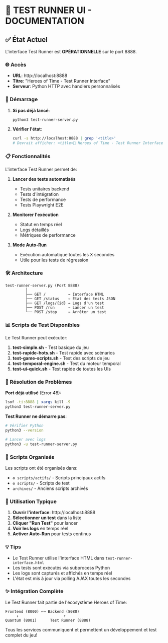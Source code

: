 # 🧪 TEST RUNNER UI - DOCUMENTATION

## ✅ État Actuel

L'interface Test Runner est **OPÉRATIONNELLE** sur le port 8888.

### 🌐 Accès
- **URL**: http://localhost:8888
- **Titre**: "Heroes of Time - Test Runner Interface"
- **Serveur**: Python HTTP avec handlers personnalisés

### 🚀 Démarrage

1. **Si pas déjà lancé**:
   ```bash
   python3 test-runner-server.py
   ```

2. **Vérifier l'état**:
   ```bash
   curl -s http://localhost:8888 | grep '<title>'
   # Devrait afficher: <title>🎯 Heroes of Time - Test Runner Interface</title>
   ```

### 📋 Fonctionnalités

L'interface Test Runner permet de:

1. **Lancer des tests automatisés**
   - Tests unitaires backend
   - Tests d'intégration
   - Tests de performance
   - Tests Playwright E2E

2. **Monitorer l'exécution**
   - Statut en temps réel
   - Logs détaillés
   - Métriques de performance

3. **Mode Auto-Run**
   - Exécution automatique toutes les X secondes
   - Utile pour les tests de régression

### 🛠️ Architecture

```
test-runner-server.py (Port 8888)
         │
         ├── GET /          → Interface HTML
         ├── GET /status    → État des tests JSON
         ├── GET /logs/{id} → Logs d'un test
         ├── POST /run      → Lancer un test
         └── POST /stop     → Arrêter un test
```

### 📊 Scripts de Test Disponibles

Le Test Runner peut exécuter:

1. **test-simple.sh** - Test basique du jeu
2. **test-rapide-hots.sh** - Test rapide avec scénarios
3. **test-game-scripts.sh** - Test des scripts de jeu
4. **test-temporal-engine.sh** - Test du moteur temporal
5. **test-ui-quick.sh** - Test rapide de toutes les UIs

### 🔧 Résolution de Problèmes

**Port déjà utilisé** (Error 48):
```bash
lsof -ti:8888 | xargs kill -9
python3 test-runner-server.py
```

**Test Runner ne démarre pas**:
```bash
# Vérifier Python
python3 --version

# Lancer avec logs
python3 -u test-runner-server.py
```

### 📝 Scripts Organisés

Les scripts ont été organisés dans:
- `⚙️ scripts/actifs/` - Scripts principaux actifs
- `⚙️ scripts/` - Scripts de test
- `archives/` - Anciens scripts archivés

### 🎯 Utilisation Typique

1. **Ouvrir l'interface**: http://localhost:8888
2. **Sélectionner un test** dans la liste
3. **Cliquer "Run Test"** pour lancer
4. **Voir les logs** en temps réel
5. **Activer Auto-Run** pour tests continus

### 💡 Tips

- Le Test Runner utilise l'interface HTML dans `test-runner-interface.html`
- Les tests sont exécutés via subprocess Python
- Les logs sont capturés et affichés en temps réel
- L'état est mis à jour via polling AJAX toutes les secondes

### ✨ Intégration Complète

Le Test Runner fait partie de l'écosystème Heroes of Time:

```
Frontend (8000) ←→ Backend (8080)
     ↓                    ↑
Quantum (8001)      Test Runner (8888)
```

Tous les services communiquent et permettent un développement et test complet du jeu! 